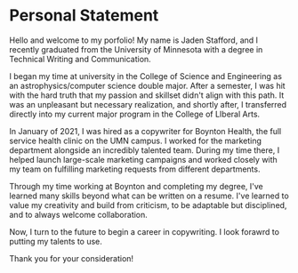 # Personal Statement

Hello and welcome to my porfolio! My name is Jaden Stafford, and I recently graduated from the University of Minnesota with a degree in Technical Writing and Communication. 

I began my time at university in the College of Science and Engineering as an astrophysics/computer science double major. After a semester, I was hit with the hard truth that my passion and skillset didn't align with this path. It was an unpleasant but necessary realization, and shortly after, I transferred directly into my current major program in the College of LIberal Arts. 

In January of 2021, I was hired as a copywriter for Boynton Health, the full service health clinic on the UMN campus. I worked for the marketing department alongside an incredibly talented team. During my time there, I helped launch large-scale marketing campaigns and worked closely with my team on fulfilling marketing requests from different departments. 

Through my time working at Boynton and completing my degree, I've learned many skills beyond what can be written on a resume. I've learned to value my creativity and build from criticism, to be adaptable but disciplined, and to always welcome collaboration. 

Now, I turn to the future to begin a career in copywriting. I look forawrd to putting my talents to use.

Thank you for your consideration!




